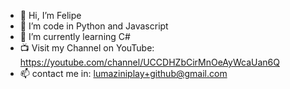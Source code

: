 - 👋 Hi, I’m Felipe
- 👀 I’m code in Python and Javascript
- 🌱 I’m currently learning C#
- 📺 Visit my Channel on YouTube: https://youtube.com/channel/UCCDHZbCirMnOeAyWcaUan6Q
- 📫 contact me in: lumaziniplay+github@gmail.com


